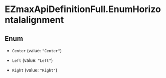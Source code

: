 # EZmaxApiDefinitionFull.EnumHorizontalalignment

## Enum


* `Center` (value: `"Center"`)

* `Left` (value: `"Left"`)

* `Right` (value: `"Right"`)


